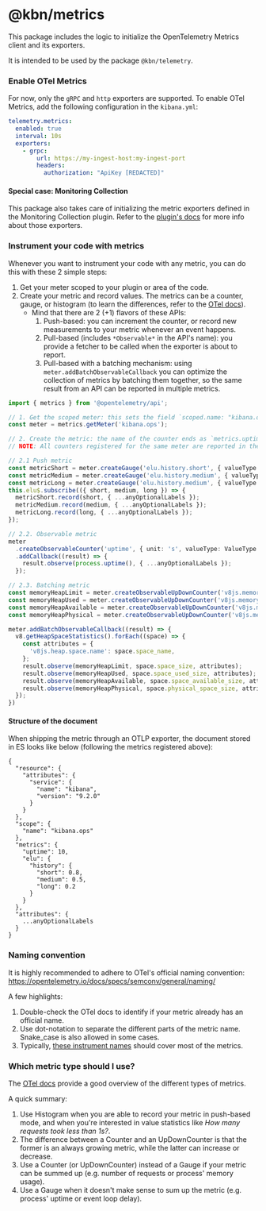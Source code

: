 # @kbn/metrics

This package includes the logic to initialize the OpenTelemetry Metrics client and its exporters. 

It is intended to be used by the package `@kbn/telemetry`. 

### Enable OTel Metrics

For now, only the `gRPC` and `http` exporters are supported. To enable OTel Metrics, add the following configuration in the `kibana.yml`:

```yaml
telemetry.metrics:
  enabled: true
  interval: 10s
  exporters:
    - grpc:
        url: https://my-ingest-host:my-ingest-port
        headers:
          authorization: "ApiKey [REDACTED]"
```

#### Special case: Monitoring Collection

This package also takes care of initializing the metric exporters defined in the Monitoring Collection plugin. Refer to the [plugin's docs](../../../../../../x-pack/platform/plugins/private/monitoring_collection/README.md) for more info about those exporters.

### Instrument your code with metrics

Whenever you want to instrument your code with any metric, you can do this with these 2 simple steps:

1. Get your meter scoped to your plugin or area of the code.
2. Create your metric and record values. The metrics can be a counter, gauge, or histogram (to learn the differences, refer to the [OTel docs](https://opentelemetry.io/docs/specs/otel/metrics/api/#meter-operations)).
   * Mind that there are 2 (+1) flavors of these APIs:
     1. Push-based: you can increment the counter, or record new measurements to your metric whenever an event happens.
     2. Pull-based (includes `*Observable*` in the API's name): you provide a fetcher to be called when the exporter is about to report.
     3. Pull-based with a batching mechanism: using `meter.addBatchObservableCallback` you can optimize the collection of metrics by batching them together, so the same result from an API can be reported in multiple metrics.

```typescript
import { metrics } from '@opentelemetry/api';

// 1. Get the scoped meter: this sets the field `scoped.name: "kibana.ops"`.
const meter = metrics.getMeter('kibana.ops');

// 2. Create the metric: the name of the counter ends as `metrics.uptime` in the document.
// NOTE: All counters registered for the same meter are reported in the same document.

// 2.1 Push metric
const metricShort = meter.createGauge('elu.history.short', { valueType: ValueType.DOUBLE });
const metricMedium = meter.createGauge('elu.history.medium', { valueType: ValueType.DOUBLE });
const metricLong = meter.createGauge('elu.history.medium', { valueType: ValueType.DOUBLE });
this.elu$.subscribe(({ short, medium, long }) => {
  metricShort.record(short, { ...anyOptionalLabels });
  metricMedium.record(medium, { ...anyOptionalLabels });
  metricLong.record(long, { ...anyOptionalLabels });
});

// 2.2. Observable metric
meter
  .createObservableCounter('uptime', { unit: 's', valueType: ValueType.INT })
  .addCallback((result) => {
    result.observe(process.uptime(), { ...anyOptionalLabels });
  });

// 2.3. Batching metric
const memoryHeapLimit = meter.createObservableUpDownCounter('v8js.memory.heap.limit');
const memoryHeapUsed = meter.createObservableUpDownCounter('v8js.memory.heap.used');
const memoryHeapAvailable = meter.createObservableUpDownCounter('v8js.memory.heap.available_size');
const memoryHeapPhysical = meter.createObservableUpDownCounter('v8js.memory.heap.physical_size');

meter.addBatchObservableCallback((result) => {
  v8.getHeapSpaceStatistics().forEach((space) => {
    const attributes = {
      'v8js.heap.space.name': space.space_name,
    };
    result.observe(memoryHeapLimit, space.space_size, attributes);
    result.observe(memoryHeapUsed, space.space_used_size, attributes);
    result.observe(memoryHeapAvailable, space.space_available_size, attributes);
    result.observe(memoryHeapPhysical, space.physical_space_size, attributes);
  });
})
```

#### Structure of the document

When shipping the metric through an OTLP exporter, the document stored in ES looks like below (following the metrics registered above):

```JSONC
{
  "resource": {
    "attributes": {
      "service": {
        "name": "kibana",
        "version": "9.2.0"
      }
    }
  },
  "scope": {
    "name": "kibana.ops"
  },
  "metrics": {
    "uptime": 10,
    "elu": {
      "history": {
        "short": 0.8,
        "medium": 0.5,
        "long": 0.2
      }
    }
  },
  "attributes": {
    ...anyOptionalLabels
  }
}
```

### Naming convention

It is highly recommended to adhere to OTel's official naming convention: https://opentelemetry.io/docs/specs/semconv/general/naming/

A few highlights:

1. Double-check the OTel docs to identify if your metric already has an official name.
2. Use dot-notation to separate the different parts of the metric name. Snake_case is also allowed in some cases.
3. Typically, [these instrument names](https://opentelemetry.io/docs/specs/semconv/general/naming/#instrument-naming) should cover most of the metrics.

### Which metric type should I use?

The [OTel docs](https://opentelemetry.io/docs/concepts/signals/metrics/) provide a good overview of the different types of metrics.

A quick summary:

1. Use Histogram when you are able to record your metric in push-based mode, and when you're interested in value statistics like _How many requests took less than 1s?_.
2. The difference between a Counter and an UpDownCounter is that the former is an always growing metric, while the latter can increase or decrease.
3. Use a Counter (or UpDownCounter) instead of a Gauge if your metric can be summed up (e.g. number of requests or process' memory usage). 
4. Use a Gauge when it doesn't make sense to sum up the metric (e.g. process' uptime or event loop delay).
